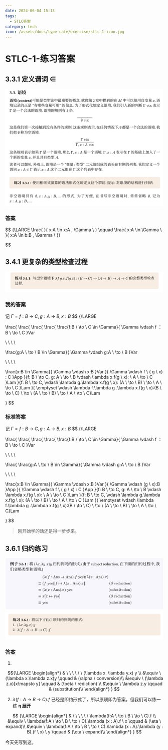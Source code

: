 ```yaml
---
date: 2024-06-04 15:13
tags:
  - STLC答案
category: tech
icon: /assets/docs/type-cafe/exercise/stlc-1-icon.jpg
---
```


# STLC-1-练习答案

## 3.3.1 定义谓词 ∈

![](/assets/docs/type-cafe/exercise/3-3-1.png)

### 答案

$$
{\LARGE \frac{ }{ x:A \in x:A , \Gamma \ }
\qquad
\frac{ x:A \in \Gamma \ }{ x:A \in b:B , \Gamma \ }}

$$

## 3.4.1 更复杂的类型检查过程

![](../../../assets/docs/type-cafe/exercise/3-4-1.png)

### 我的答案

记 $\Gamma = f:B \ \to \ C,g:A \ \to \ B,x:B$
$$
{\LARGE

\frac{
\frac{
\frac{
\frac{
\frac{f:B \ \to \ C \in \Gamma}{
\Gamma \vdash f ： B \ \to \ C
}Var

\ \ \ \

\frac{g:A \ \to \ B \in \Gamma}{
\Gamma \vdash g:A \ \to \ B
}Var

\ \ \ \

\frac{x:B \in \Gamma}{
\Gamma \vdash x:B
}Var
}{
\Gamma \vdash f \ ( g \ x) : C
}App
}{f: B \ \to C, g: A \ \to \ B \vdash \lambda x.f(g \ x): \ A \ \to \ C }Lam
}{f: B \ \to C, \vdash \lambda g.\lambda x.f(g \ x): (A \ \to \ B) \ \to \ A \ \to \ C }Lam
}{ \emptyset \vdash \lambda f.\lambda g .\lambda x.f(g \ x):(B \ \to \ C) \ \to \ (A \ \to \ B) \ \to \ A \ \to \ C}Lam

}
$$

### 标准答案

记 $\Gamma = f:B \ \to \ C,g:A \ \to \ B,x:B$
$$
{\LARGE

\frac{
\frac{
\frac{
\frac{
\frac{f:B \ \to \ C \in \Gamma}{
\Gamma \vdash f ： B \ \to \ C
}Var

\ \ \ \

\frac{
\frac{g:A \ \to \ B \in \Gamma}{
\Gamma \vdash g:A \ \to \ B
}Var

\ \ \ \

\frac{x:B \in \Gamma}{
\Gamma \vdash x:B
}Var
}{
\Gamma \vdash (g \ x):B
}App
}{
\Gamma \vdash f \ ( g \ x) : C
}App
}{f: B \ \to C, g: A \ \to \ B \vdash \lambda x.f(g \ x): \ A \ \to \ C }Lam
}{f: B \ \to C, \vdash \lambda g.\lambda x.f(g \ x): (A \ \to \ B) \ \to \ A \ \to \ C }Lam
}{ \emptyset \vdash \lambda f.\lambda g .\lambda x.f(g \ x):(B \ \to \ C) \ \to \ (A \ \to \ B) \ \to \ A \ \to \ C}Lam

}
$$

> 刚开始学的话还是得一步步来。

## 3.6.1 归约练习

![](../../../assets/docs/type-cafe/exercise/3-6-1_.png)
![](../../../assets/docs/type-cafe/exercise/3-6-1.png)

### 答案

1.

$${\LARGE
\begin{align*}
& \ \ \ \ \ \  (\lambda x. \lambda y.x) y \\
&\equiv \ (\lambda x.\lambda z.x)y \qquad & (\alpha \ conversion)\\
&\equiv \ (\lambda z.x)[x\mapsto y] \qquad & (\beta \ rediction) \\
&\equiv \ \lambda z.y \qquad & (substitution)\\
\end{align*}
}
$$

2. $\lambda(f:A \ \to \ B \ \to \ C).f$ 已经是即约形式了，所以原项即为答案，但我们可以练一练 **η 展开**

$$
{\LARGE
\begin{align*}
& \ \ \ \ \ \ \lambda(f:A \ \to \ B \ \to \ C).f \\
&\equiv \ \lambda(f:A \ \to \ B \ \to \ C).\lambda  (x : A).f \ x \qquad & (\eta \ expand)\\
&\equiv \ \lambda(f:A \ \to \ B \ \to \ C).\lambda  (x : A).\lambda  (y : B).(f \ x) \ y \qquad & (\eta \ expand)\\
\end{align*}
}
$$

今天先写到这。

